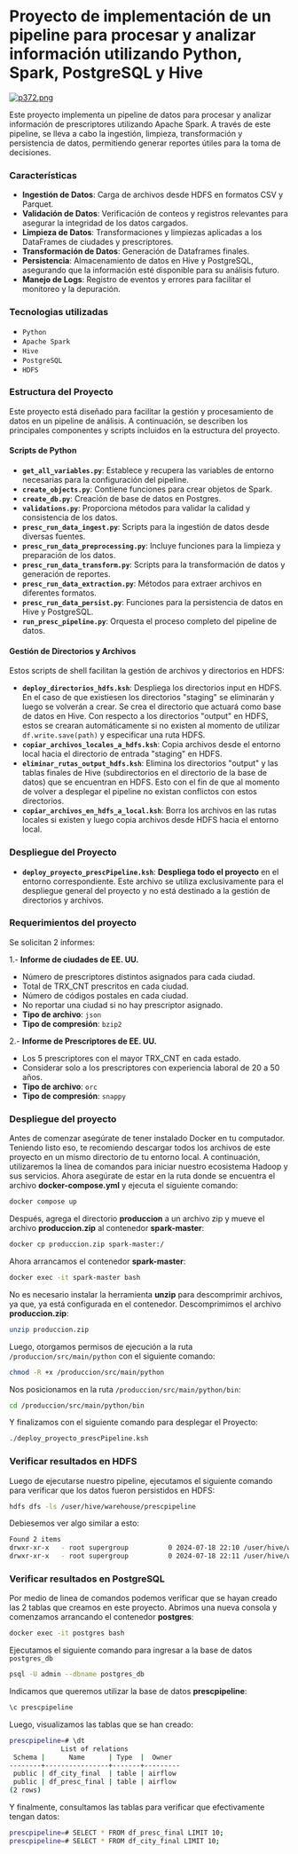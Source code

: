 # Proyecto de implementación de un pipeline para procesar y analizar información utilizando Python, Spark, PostgreSQL y Hive

[![p372.png](https://i.postimg.cc/nVRTWK4z/p372.png)](https://postimg.cc/rz4S0rYX)

Este proyecto implementa un pipeline de datos para procesar y analizar información de prescriptores utilizando Apache Spark. A través de este pipeline, se lleva a cabo la ingestión, limpieza, transformación y persistencia de datos, permitiendo generar reportes útiles para la toma de decisiones.

### Características

- **Ingestión de Datos**: Carga de archivos desde HDFS en formatos CSV y Parquet.
- **Validación de Datos**: Verificación de conteos y registros relevantes para asegurar la integridad de los datos cargados.
- **Limpieza de Datos**: Transformaciones y limpiezas aplicadas a los DataFrames de ciudades y prescriptores.
- **Transformación de Datos**: Generación de Dataframes finales.
- **Persistencia**: Almacenamiento de datos en Hive y PostgreSQL, asegurando que la información esté disponible para su análisis futuro.
- **Manejo de Logs**: Registro de eventos y errores para facilitar el monitoreo y la depuración.

### Tecnologias utilizadas

- `Python`
- `Apache Spark`
- `Hive`
- `PostgreSQL`
- `HDFS`

### Estructura del Proyecto

Este proyecto está diseñado para facilitar la gestión y procesamiento de datos en un pipeline de análisis. A continuación, se describen los principales componentes y scripts incluidos en la estructura del proyecto.

#### Scripts de Python

- **`get_all_variables.py`**: Establece y recupera las variables de entorno necesarias para la configuración del pipeline.
- **`create_objects.py`**: Contiene funciones para crear objetos de Spark.
- **`create_db.py`**: Creación de base de datos en Postgres.
- **`validations.py`**: Proporciona métodos para validar la calidad y consistencia de los datos.
- **`presc_run_data_ingest.py`**: Scripts para la ingestión de datos desde diversas fuentes.
- **`presc_run_data_preprocessing.py`**: Incluye funciones para la limpieza y preparación de los datos.
- **`presc_run_data_transform.py`**: Scripts para la transformación de datos y generación de reportes.
- **`presc_run_data_extraction.py`**: Métodos para extraer archivos en diferentes formatos.
- **`presc_run_data_persist.py`**: Funciones para la persistencia de datos en Hive y PostgreSQL.
- **`run_presc_pipeline.py`**: Orquesta el proceso completo del pipeline de datos.

#### Gestión de Directorios y Archivos

Estos scripts de shell facilitan la gestión de archivos y directorios en HDFS:

- **`deploy_directorios_hdfs.ksh`**: Despliega los directorios input en HDFS. En el caso de que existiesen los directorios "staging" se eliminarán y luego se volverán a crear. Se crea el directorio que actuará como base de datos en Hive. Con respecto a los directorios "output" en HDFS, estos se crearan automáticamente si no existen al momento de utilizar `df.write.save(path)` y especificar una ruta HDFS.
- **`copiar_archivos_locales_a_hdfs.ksh`**: Copia archivos desde el entorno local hacia el directorio de entrada "staging" en HDFS.
- **`eliminar_rutas_output_hdfs.ksh`**: Elimina los directorios "output" y las tablas finales de Hive (subdirectorios en el directorio de la base de datos) que se encuentran en HDFS. Esto con el fin de que al momento de volver a desplegar el pipeline no existan conflictos con estos directorios.
- **`copiar_archivos_en_hdfs_a_local.ksh`**: Borra los archivos en las rutas locales si existen y luego copia archivos desde HDFS hacia el entorno local.

### Despliegue del Proyecto

- **`deploy_proyecto_prescPipeline.ksh`**: **Despliega todo el proyecto** en el entorno correspondiente. Este archivo se utiliza exclusivamente para el despliegue general del proyecto y no está destinado a la gestión de directorios y archivos.

### Requerimientos del proyecto

Se solicitan 2 informes:

1.- **Informe de ciudades de EE. UU.**

   - Número de prescriptores distintos asignados para cada ciudad.
   - Total de TRX_CNT prescritos en cada ciudad.
   - Número de códigos postales en cada ciudad.
   - No reportar una ciudad si no hay prescriptor asignado.
   - **Tipo de archivo**: `json`
   - **Tipo de compresión**: `bzip2`

2.- **Informe de Prescriptores de EE. UU.**

   - Los 5 prescriptores con el mayor TRX_CNT en cada estado.
   - Considerar solo a los prescriptores con experiencia laboral de 20 a 50 años.
   - **Tipo de archivo**: `orc`
   - **Tipo de compresión**: `snappy`


### Despliegue del proyecto

Antes de comenzar asegúrate de tener instalado Docker en tu computador. Teniendo listo eso, te recomiendo descargar todos los archivos de este proyecto en un mismo directorio de tu entorno local. A continuación, utilizaremos la línea de comandos para iniciar nuestro ecosistema Hadoop y sus servicios. Ahora asegúrate de estar en la ruta donde se encuentra el archivo **docker-compose.yml** y ejecuta el siguiente comando:
```bash
docker compose up
```
Después, agrega el directorio **produccion** a un archivo zip y mueve el archivo **produccion.zip** al contenedor **spark-master**:
```bash
docker cp produccion.zip spark-master:/
```
Ahora arrancamos el contenedor **spark-master**:
```bash
docker exec -it spark-master bash
```
No es necesario instalar la herramienta **unzip** para descomprimir archivos, ya que, ya está configurada en el contenedor. Descomprimimos el archivo **produccion.zip**:
```bash
unzip produccion.zip
```
Luego, otorgamos permisos de ejecución a la ruta `/produccion/src/main/python` con el siguiente comando:
```bash
chmod -R +x /produccion/src/main/python
```
Nos posicionamos en la ruta `/produccion/src/main/python/bin`:
```bash
cd /produccion/src/main/python/bin
```
Y finalizamos con el siguiente comando para desplegar el Proyecto:
```bash
./deploy_proyecto_prescPipeline.ksh
```

### Verificar resultados en HDFS

Luego de ejecutarse nuestro pipeline, ejecutamos el siguiente comando para verificar que los datos fueron persistidos en HDFS:
```bash
hdfs dfs -ls /user/hive/warehouse/prescpipeline
```
Debiesemos ver algo similar a esto:
```bash
Found 2 items
drwxr-xr-x   - root supergroup          0 2024-07-18 22:10 /user/hive/warehouse/prescpipeline/df_city_final
drwxr-xr-x   - root supergroup          0 2024-07-18 22:11 /user/hive/warehouse/prescpipeline/df_presc_final
```

### Verificar resultados en PostgreSQL

Por medio de linea de comandos podemos verificar que se hayan creado las 2 tablas que creamos en este proyecto. Abrimos una nueva consola y comenzamos arrancando el contenedor **postgres**:
```bash
docker exec -it postgres bash
```
Ejecutamos el siguiente comando para ingresar a la base de datos `postgres_db`
```bash
psql -U admin --dbname postgres_db
```
Indicamos que queremos utilizar la base de datos **prescpipeline**:
```bash
\c prescpipeline
```
Luego, visualizamos las tablas que se han creado:
```bash
prescpipeline=# \dt
             List of relations
 Schema |      Name      | Type  |  Owner
--------+----------------+-------+---------
 public | df_city_final  | table | airflow
 public | df_presc_final | table | airflow
(2 rows)

```
Y finalmente, consultamos las tablas para verificar que efectivamente tengan datos:
```bash
prescpipeline=# SELECT * FROM df_presc_final LIMIT 10;
prescpipeline=# SELECT * FROM df_city_final LIMIT 10;
``` 